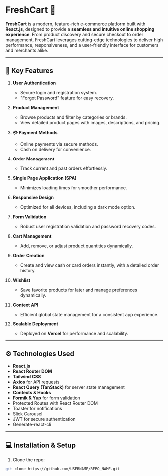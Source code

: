 # FreshCart 🛒

**FreshCart** is a modern, feature-rich e-commerce platform built with **React.js**, designed to provide a **seamless and intuitive online shopping experience**. From product discovery and secure checkout to order management, FreshCart leverages cutting-edge technologies to deliver high performance, responsiveness, and a user-friendly interface for customers and merchants alike.

---

## 🌟 Key Features

1. **User Authentication**  
   - Secure login and registration system.  
   - "Forgot Password" feature for easy recovery.

2. **Product Management**  
   - Browse products and filter by categories or brands.  
   - View detailed product pages with images, descriptions, and pricing.

3. **💳 Payment Methods**  
   - Online payments via secure methods.  
   - Cash on delivery for convenience.

4. **Order Management**  
   - Track current and past orders effortlessly.

5. **Single Page Application (SPA)**  
   - Minimizes loading times for smoother performance.

6. **Responsive Design**  
   - Optimized for all devices, including a dark mode option.

7. **Form Validation**  
   - Robust user registration validation and password recovery codes.

8. **Cart Management**  
   - Add, remove, or adjust product quantities dynamically.

9. **Order Creation**  
   - Create and view cash or card orders instantly, with a detailed order history.

10. **Wishlist**  
    - Save favorite products for later and manage preferences dynamically.

11. **Context API**  
    - Efficient global state management for a consistent app experience.

12. **Scalable Deployment**  
    - Deployed on **Vercel** for performance and scalability.

---

## ⚙️ Technologies Used

- **React.js**  
- **React Router DOM**  
- **Tailwind CSS**  
- **Axios** for API requests  
- **React Query (TanStack)** for server state management  
- **Contexts & Hooks**  
- **Formik & Yup** for form validation  
- Protected Routes with React Router DOM  
- Toaster for notifications  
- Slick Carousel  
- JWT for secure authentication   
- Generate-react-cli  

---

## 💻 Installation & Setup

1. Clone the repo:  
```bash
git clone https://github.com/USERNAME/REPO_NAME.git
